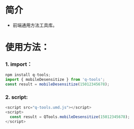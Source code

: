 # 简介

- 前端通用方法工具库。

# 使用方法：

### 1. import：

```javascript
npm install q-tools;
import { mobileDesensitize } from 'q-tools';
const result = mobileDesensitize(15012345678);
```

### 2. script:

```javascript
<script src="q-tools.umd.js"></script>
<script>
  const result = QTools.mobileDesensitize(15012345678);
</script>
```
